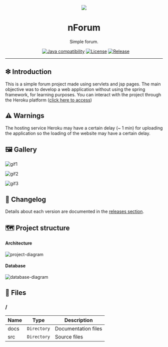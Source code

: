 <p align='center'>
<img src='https://raw.githubusercontent.com/williamniemiec/nForum/master/docs/img/logo/logo.jpg' />
</p>

<h1 align='center'>nForum</h1>
<p align='center'>Simple forum.</p>
<p align="center">
	<a href="https://github.com/williamniemiec/nForum/actions/workflows/windows.yml"><img src="https://github.com/williamniemiec/nForum/actions/workflows/windows.yml/badge.svg" alt=""></a>
	<a href="https://github.com/williamniemiec/nForum/actions/workflows/macos.yml"><img src="https://github.com/williamniemiec/nForum/actions/workflows/macos.yml/badge.svg" alt=""></a>
	<a href="https://github.com/williamniemiec/nForum/actions/workflows/ubuntu.yml"><img src="https://github.com/williamniemiec/nForum/actions/workflows/ubuntu.yml/badge.svg" alt=""></a>
	<a href="http://java.oracle.com"><img src="https://img.shields.io/badge/java-8-D0008F.svg" alt="Java compatibility"></a>
	<a href="https://github.com/williamniemiec/nForum/blob/master/LICENSE"><img src="https://img.shields.io/badge/License-BSD0-919191.svg" alt="License"></a>
	<a href="https://github.com/williamniemiec/nForum/releases"><img src="https://img.shields.io/github/v/release/williamniemiec/nForum" alt="Release"></a>
</p>
<hr />

## ❇ Introduction
This is a simple forum project made using servlets and jsp pages. The main objective was to develop a web application without using the spring framework, for learning purposes. You can interact with the project through the Heroku platform ([click here to access](https://wniemiec-app-nforum.herokuapp.com/)) 

## ⚠ Warnings
The hosting service Heroku may have a certain delay (~ 1 min) for uploading the application so the loading of the website may have a certain delay. 

## 🖼 Gallery

![gif1](https://github.com/williamniemiec/nForum/blob/master/docs/gif/nforum-1.gif?raw=true)

![gif2](https://github.com/williamniemiec/nForum/blob/master/docs/gif/nforum-2.gif?raw=true)

![gif3](https://github.com/williamniemiec/nForum/blob/master/docs/gif/nforum-3.gif?raw=true)


## 🚩 Changelog
Details about each version are documented in the [releases section](https://github.com/williamniemiec/nForum/releases).

## 🗺 Project structure
#### Architecture
![project-diagram](https://raw.githubusercontent.com/williamniemiec/nForum/master/docs/design/architecture.jpg)

#### Database
![database-diagram](https://raw.githubusercontent.com/williamniemiec/nForum/master/docs/design/db-schema.png?raw=true)

## 📁 Files
### /
|        Name 	|Type|Description|
|----------------|-------------------------------|-----------------------------|
|docs |`Directory`|Documentation files|
|src     |`Directory`| Source files |
